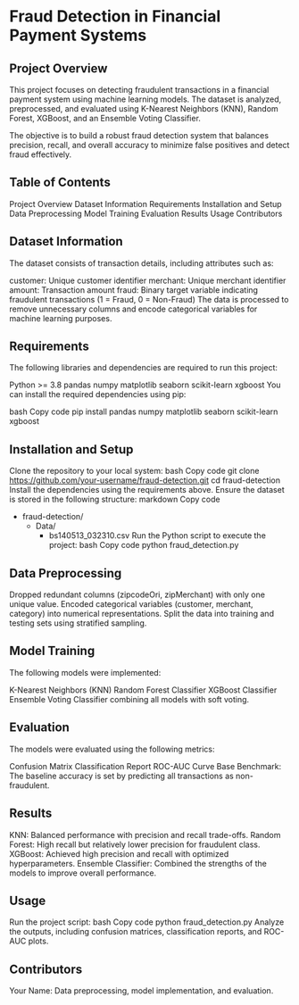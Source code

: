 # Fraud Detection in Financial Payment Systems

## Project Overview
This project focuses on detecting fraudulent transactions in a financial payment system using machine learning models. The dataset is analyzed, preprocessed, and evaluated using K-Nearest Neighbors (KNN), Random Forest, XGBoost, and an Ensemble Voting Classifier.

The objective is to build a robust fraud detection system that balances precision, recall, and overall accuracy to minimize false positives and detect fraud effectively.

## Table of Contents

Project Overview
Dataset Information
Requirements
Installation and Setup
Data Preprocessing
Model Training
Evaluation
Results
Usage
Contributors
## Dataset Information
The dataset consists of transaction details, including attributes such as:

customer: Unique customer identifier
merchant: Unique merchant identifier
amount: Transaction amount
fraud: Binary target variable indicating fraudulent transactions (1 = Fraud, 0 = Non-Fraud)
The data is processed to remove unnecessary columns and encode categorical variables for machine learning purposes.

## Requirements
The following libraries and dependencies are required to run this project:

Python >= 3.8
pandas
numpy
matplotlib
seaborn
scikit-learn
xgboost
You can install the required dependencies using pip:

bash
Copy code
pip install pandas numpy matplotlib seaborn scikit-learn xgboost
## Installation and Setup

Clone the repository to your local system:
bash
Copy code
git clone https://github.com/your-username/fraud-detection.git
cd fraud-detection
Install the dependencies using the requirements above.
Ensure the dataset is stored in the following structure:
markdown
Copy code
- fraud-detection/
    - Data/
        - bs140513_032310.csv
Run the Python script to execute the project:
bash
Copy code
python fraud_detection.py
## Data Preprocessing

Dropped redundant columns (zipcodeOri, zipMerchant) with only one unique value.
Encoded categorical variables (customer, merchant, category) into numerical representations.
Split the data into training and testing sets using stratified sampling.
## Model Training
The following models were implemented:

K-Nearest Neighbors (KNN)
Random Forest Classifier
XGBoost Classifier
Ensemble Voting Classifier combining all models with soft voting.
## Evaluation
The models were evaluated using the following metrics:

Confusion Matrix
Classification Report
ROC-AUC Curve
Base Benchmark: The baseline accuracy is set by predicting all transactions as non-fraudulent.

## Results

KNN: Balanced performance with precision and recall trade-offs.
Random Forest: High recall but relatively lower precision for fraudulent class.
XGBoost: Achieved high precision and recall with optimized hyperparameters.
Ensemble Classifier: Combined the strengths of the models to improve overall performance.
## Usage

Run the project script:
bash
Copy code
python fraud_detection.py
Analyze the outputs, including confusion matrices, classification reports, and ROC-AUC plots.
## Contributors

Your Name: Data preprocessing, model implementation, and evaluation.

